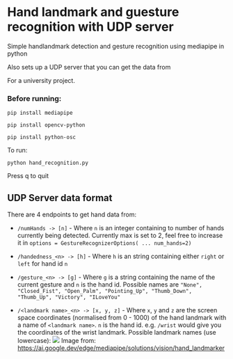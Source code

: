 # Hand landmark and guesture recognition with UDP server

Simple handlandmark detection and gesture recognition using mediapipe in python

Also sets up a UDP server that you can get the data from

For a university project.

### Before running:

```
pip install mediapipe
```
```
pip install opencv-python
```
```
pip install python-osc
```

To run:
```
python hand_recognition.py
```
Press q to quit

## UDP Server data format

There are 4 endpoints to get hand data from:

- ```/numHands -> [n]``` - Where ```n``` is an integer containing to number of hands currently being detected.
Currently max is set to 2, feel free to increase it in ```options = GestureRecognizerOptions( ... num_hands=2)```


- ```/handedness_<n> -> [h]``` - Where ```h``` is an string containing either ```right``` or ```left``` for hand id ```n```


- ```/gesture_<n> -> [g]```  - Where ```g``` is a string containing the name of the current gesture and ```n``` is the hand id.
Possible names are ```"None", "Closed_Fist", "Open_Palm", "Pointing_Up", "Thumb_Down", "Thumb_Up", "Victory", "ILoveYou"```


- ```/<landmark name>_<n> -> [x, y, z]``` - Where ```x```, ```y``` and ```z``` are the screen space coordinates (normalised from 0 - 1000) of the hand landmark with a name of ```<landmark name>```.
```n``` is the hand id.
e.g. ```/wrist``` would give you the coordinates of the wrist landmark.
Possible landmark names (use lowercase):
![](./hand_landmarks.png)
Image from: https://ai.google.dev/edge/mediapipe/solutions/vision/hand_landmarker